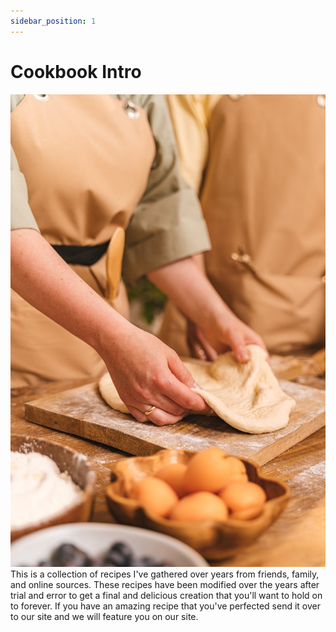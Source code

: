 ```yaml
---
sidebar_position: 1
---
```


# Cookbook Intro
![Docusaurus Plushie](./bread.jpeg)
This is a collection of recipes I've gathered over years from  friends, family, and online sources. These recipes have been modified over the years after trial and error to get a final and delicious creation that you'll want to hold on to forever. If you have an amazing recipe that you've perfected send it over to our site and we will feature you on our site. 
